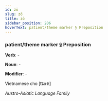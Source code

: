 ```yaml
---
id: zö
slug: zö
title: zö
sidebar_position: 286
hoverText: patient/theme marker § Preposition
---
```


### patient/theme marker § Preposition

**Verb**: -

**Noun**: -

**Modifier**: -

Vietnamese cho [t͡ɕɔ˧˧]

*Austro-Asiatic Language Family*